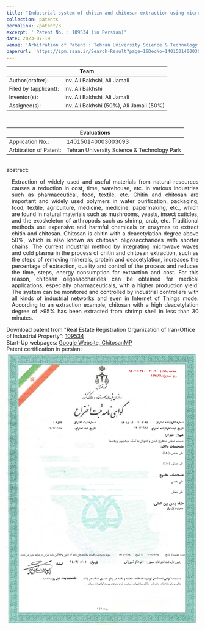 ```yaml
---
title: "Industrial system of chitin and chitosan extraction using microwave and plasma"
collection: patents
permalink: /patent/3
excerpt: ' Patent No. : 109534 (in Persian)'
date: 2023-07-19
venue: 'Arbitration of Patent : Tehran University Science & Technology Park'
paperurl: 'https://ipm.ssaa.ir/Search-Result?page=1&DecNo=140150140003003093&RN=109534'
---
```

 <table>
  <tr>
    <th colspan="2" style="text-align:center; border-bottom-style:solid; border-bottom-width:0.1em;">Team</th>
  </tr>
  <tr>
    <td>Author(drafter):</td>
    <td>Inv. Ali Bakhshi, Ali Jamali</td>
  </tr>
  <tr>
    <td>Filed by (applicant):</td>
    <td>Inv. Ali Bakhshi</td>
  </tr>
  <tr>
    <td>Inventor(s):</td>
    <td>Inv. Ali Bakhshi, Ali Jamali</td>
  </tr>
  <tr>
    <td>Assignee(s):</td>
    <td>Inv. Ali Bakhshi (50%), Ali Jamali (50%)</td>
  </tr>
</table>
<br>
 <table>
  <tr>
    <th colspan="2" style="text-align:center; border-bottom-style:solid; border-bottom-width:0.1em;">Evaluations</th>
  </tr>
  <tr>
    <td>Application No.:</td>
    <td>140150140003003093</td>
  </tr>
  <tr>
    <td>Arbitration of Patent:</td>
    <td>Tehran University Science & Technology Park</td>
  </tr>
</table>
<br>
abstract:<br>
<p align="justify" style="padding-left: 1em">Extraction of widely used and useful materials from natural resources causes a reduction in 
  cost, time, warehouse, etc. in various industries such as pharmaceutical, food, textile, etc. Chitin and chitosan are important and widely 
  used polymers in water purification, packaging, food, textile, agriculture, medicine, medicine, papermaking, etc., which are found in 
  natural materials such as mushrooms, yeasts, insect cuticles, and the exoskeleton of arthropods such as shrimp, crab, etc. Traditional 
  methods use expensive and harmful chemicals or enzymes to extract chitin and chitosan. Chitosan is chitin with a deacetylation degree above 50%,
  which is also known as chitosan oligosaccharides with shorter chains. The current industrial method by integrating microwave waves and 
  cold plasma in the process of chitin and chitosan extraction, such as the steps of removing minerals, protein and deacetylation, 
  increases the percentage of extraction, quality and control of the process and reduces the time, steps, energy consumption for 
  extraction and cost. For this reason, chitosan oligosaccharides can be obtained for medical applications, especially pharmaceuticals, 
  with a higher production yield. The system can be monitored and controlled by industrial controllers with all kinds of industrial networks 
  and even in Internet of Things mode. According to an extraction example, chitosan with a high deacetylation degree of >95% has been 
  extracted from shrimp shell in less than 30 minutes.<p>

Download patent from "Real Estate Registration Organization of Iran-Office of Industrial Property": <a href="https://ipm.ssaa.ir/Search-Result?page=1&DecNo=140150140003003093&RN=109534">109534</a> <br>
 Start-Up webpages: <a href="https://sites.google.com/view/ChitosanMP">Google Website, ChitosanMP</a><br>
Patent certification in persian: 
 <img src="/files/patents/patentCert109534.png" alt="Certification of Industrial system of chitin and chitosan extraction using microwave and plasma">

